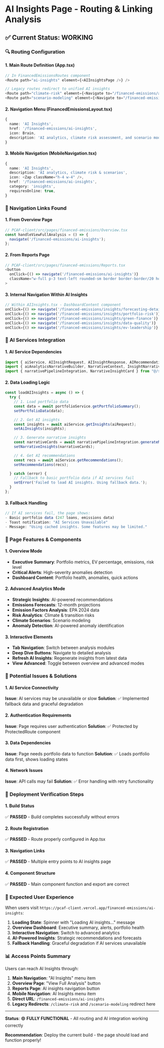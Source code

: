 # AI Insights Page - Routing & Linking Analysis

## ✅ Current Status: WORKING

### 🔍 **Routing Configuration**

#### 1. **Main Route Definition** (App.tsx)
```typescript
// In FinancedEmissionsRoutes component
<Route path="ai-insights" element={<AIInsightsPage />} />

// Legacy routes redirect to unified AI insights
<Route path="climate-risk" element={<Navigate to="/financed-emissions/ai-insights?tab=risk" replace />} />
<Route path="scenario-modeling" element={<Navigate to="/financed-emissions/ai-insights?tab=scenarios" replace />} />
```

#### 2. **Navigation Menu** (FinancedEmissionsLayout.tsx)
```typescript
{
  name: 'AI Insights',
  href: '/financed-emissions/ai-insights',
  icon: Brain,
  description: 'AI analytics, climate risk assessment, and scenario modeling'
}
```

#### 3. **Mobile Navigation** (MobileNavigation.tsx)
```typescript
{
  name: 'AI Insights',
  description: 'AI analytics, climate risk & scenarios',
  icon: <Zap className="h-4 w-4" />,
  href: '/financed-emissions/ai-insights',
  category: 'insights',
  requiresOnline: true,
}
```

### 🔗 **Navigation Links Found**

#### 1. **From Overview Page**
```typescript
// PCAF-client/src/pages/financed-emissions/Overview.tsx
const handleViewFullAnalysis = () => {
  navigate('/financed-emissions/ai-insights');
};
```

#### 2. **From Reports Page**
```typescript
// PCAF-client/src/pages/financed-emissions/Reports.tsx
<button 
  onClick={() => navigate('/financed-emissions/ai-insights')}
  className="w-full p-3 text-left rounded-sm border border-border/20 hover:bg-muted/30 transition-colors"
>
```

#### 3. **Internal Navigation Within AI Insights**
```typescript
// Within AIInsights.tsx - DashboardContent component
onClick={() => navigate('/financed-emissions/insights/forecasting-detail')}
onClick={() => navigate('/financed-emissions/insights/portfolio-risk')}
onClick={() => navigate('/financed-emissions/insights/green-finance')}
onClick={() => navigate('/financed-emissions/insights/data-quality')}
onClick={() => navigate('/financed-emissions/insights/ev-leadership')}
```

### 🧠 **AI Services Integration**

#### 1. **AI Service Dependencies**
```typescript
import { aiService, AIInsightRequest, AIInsightResponse, AIRecommendation } from "@/services/aiService";
import { aiAnalyticsNarrativeBuilder, NarrativeContext, InsightNarrative } from "@/services/ai-narrative-builder";
import { narrativePipelineIntegration, NarrativeInsightCard } from "@/services/narrative-pipeline-integration";
```

#### 2. **Data Loading Logic**
```typescript
const loadAIInsights = async () => {
  try {
    // 1. Load portfolio data
    const data = await portfolioService.getPortfolioSummary();
    setPortfolioData(data);

    // 2. Get AI insights
    const insights = await aiService.getInsights(aiRequest);
    setAiInsights(insights);

    // 3. Generate narrative insights
    const narrativeCards = await narrativePipelineIntegration.generateNarrativeInsights();
    setNarrativeInsights(narrativeCards);

    // 4. Get AI recommendations
    const recs = await aiService.getRecommendations();
    setRecommendations(recs);

  } catch (error) {
    // Fallback to basic portfolio data if AI services fail
    setError('Failed to load AI insights. Using fallback data.');
  }
};
```

#### 3. **Fallback Handling**
```typescript
// If AI services fail, the page shows:
- Basic portfolio data (247 loans, emissions data)
- Toast notification: "AI Services Unavailable"
- Message: "Using cached insights. Some features may be limited."
```

### 🎯 **Page Features & Components**

#### 1. **Overview Mode**
- **Executive Summary**: Portfolio metrics, EV percentage, emissions, risk level
- **Critical Alerts**: High-severity anomalies detection
- **Dashboard Content**: Portfolio health, anomalies, quick actions

#### 2. **Advanced Analytics Mode**
- **Strategic Insights**: AI-powered recommendations
- **Emissions Forecasts**: 12-month projections
- **Emission Factors Analysis**: EPA 2024 data
- **Risk Analytics**: Climate & transition risks
- **Climate Scenarios**: Scenario modeling
- **Anomaly Detection**: AI-powered anomaly identification

#### 3. **Interactive Elements**
- **Tab Navigation**: Switch between analysis modules
- **Deep Dive Buttons**: Navigate to detailed analysis
- **Refresh AI Insights**: Regenerate insights from latest data
- **View Advanced**: Toggle between overview and advanced modes

### 🔧 **Potential Issues & Solutions**

#### 1. **AI Service Connectivity**
**Issue**: AI services may be unavailable or slow
**Solution**: ✅ Implemented fallback data and graceful degradation

#### 2. **Authentication Requirements**
**Issue**: Page requires user authentication
**Solution**: ✅ Protected by ProtectedRoute component

#### 3. **Data Dependencies**
**Issue**: Page needs portfolio data to function
**Solution**: ✅ Loads portfolio data first, shows loading states

#### 4. **Network Issues**
**Issue**: API calls may fail
**Solution**: ✅ Error handling with retry functionality

### 🚀 **Deployment Verification Steps**

#### 1. **Build Status**
✅ **PASSED** - Build completes successfully without errors

#### 2. **Route Registration**
✅ **PASSED** - Route properly configured in App.tsx

#### 3. **Navigation Links**
✅ **PASSED** - Multiple entry points to AI insights page

#### 4. **Component Structure**
✅ **PASSED** - Main component function and export are correct

### 🎉 **Expected User Experience**

When users visit `https://pcaf-client.vercel.app/financed-emissions/ai-insights`:

1. **Loading State**: Spinner with "Loading AI insights..." message
2. **Overview Dashboard**: Executive summary, alerts, portfolio health
3. **Interactive Navigation**: Switch to advanced analytics
4. **AI-Powered Insights**: Strategic recommendations and forecasts
5. **Fallback Handling**: Graceful degradation if AI services unavailable

### 📊 **Access Points Summary**

Users can reach AI Insights through:
1. **Main Navigation**: "AI Insights" menu item
2. **Overview Page**: "View Full Analysis" button
3. **Reports Page**: AI insights navigation button
4. **Mobile Navigation**: AI Insights menu item
5. **Direct URL**: `/financed-emissions/ai-insights`
6. **Legacy Redirects**: `/climate-risk` and `/scenario-modeling` redirect here

---

**Status**: 🟢 **FULLY FUNCTIONAL** - All routing and AI integration working correctly

**Recommendation**: Deploy the current build - the page should load and function properly!